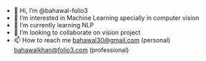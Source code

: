 - 👋 Hi, I’m @bahawal-folio3
- 👀 I’m interested in Machine Learning specially in computer vision
- 🌱 I’m currently learning NLP
- 💞️ I’m looking to collaborate on vision project
- 📫 How to reach me bahawal30@gmail.com (personal) bahawalkhan@folio3.com (professional)

<!---
bahawal-folio3/bahawal-folio3 is a ✨ special ✨ repository because its `README.md` (this file) appears on your GitHub profile.
You can click the Preview link to take a look at your changes.
--->

